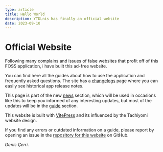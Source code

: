 ```yaml
---
type: article
title: Hello World
description: YTDLnis has finally an official website
date: 2023-09-10
---
```


# Official Website

Following many complains and issues of false websites that profit off of this FOSS application, 
i have built this ad-free website.

You can find here all the guides about how to use the application and frequently asked questions.
The site has a [changelogs](/changelogs/) page where you can easily see historical app release notes.

This page is part of the new [news](/news/) section, which will be used in occasions
like this to keep you informed of any interesting updates, but most of the updates will be in the [guide](/docs/guides/getting-started) section.

This website is built with [VitePress](https://vitepress.dev/) and its influenced by the Tachiyomi website design.

If you find any errors or outdated information on a guide, please report by opening an issue in the [repository for this website](https://github.com/deniscerri/ytdlnis_website/issues/new/choose) on GitHub.

*Denis Çerri*.
